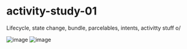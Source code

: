 # activity-study-01
Lifecycle, state change, bundle, parcelables, intents, activitty stuff o/

![image](https://user-images.githubusercontent.com/53324891/180663369-a0731250-66c4-43f7-bd8c-b274f951ce00.png) ![image](https://user-images.githubusercontent.com/53324891/180663383-e6b24124-c007-4dc0-9b27-ee181f818df7.png)

